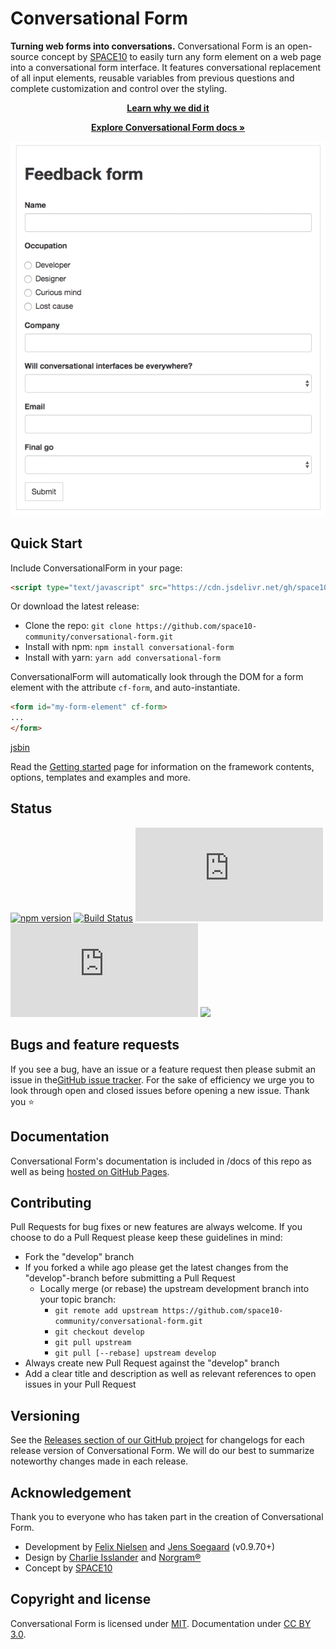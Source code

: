 # Conversational Form

**Turning web forms into conversations.** Conversational Form is an open-source concept by [SPACE10](https://www.space10.io) to easily turn any form element on a web page into a conversational form interface. It features conversational replacement of all input elements, reusable variables from previous questions and complete customization and control over the styling.

<p align="center">
	<a href="https://medium.com/conversational-interfaces/introducing-the-conversational-form-c3166eb2ee2f#.yq5axcfcq"><strong>Learn why we did it</strong></a>
</p>
<p align="center">
	<a href="https://space10-community.github.io/conversational-form/docs/0.9.80/"><strong>Explore Conversational Form docs »</strong></a>
</p>
<p align="center">
	<img src="https://raw.githubusercontent.com/space10-community/conversational-form/master/docs/0.9.70/assets/readme-cf.gif" />
</p>

## Quick Start

Include ConversationalForm in your page:

```html
<script type="text/javascript" src="https://cdn.jsdelivr.net/gh/space10-community/conversational-form@0.9.83/dist/conversational-form.min.js" crossorigin></script>
```
Or download the latest release:
- Clone the repo: ````git clone https://github.com/space10-community/conversational-form.git````
- Install with npm: ````npm install conversational-form````
- Install with yarn: ````yarn add conversational-form````

ConversationalForm will automatically look through the DOM for a form element with the attribute `cf-form`, and auto-instantiate.
```html
<form id="my-form-element" cf-form>
...
</form>
```

[jsbin](https://jsbin.com/vopuxukaze/edit?html,js,output)

Read the [Getting started](https://space10-community.github.io/conversational-form/docs/0.9.80/getting-started/) page for information on the framework contents, options, templates and examples and more.

## Status
[![npm version](https://img.shields.io/npm/v/conversational-form.svg)](https://www.npmjs.com/package/conversational-form)
[![Build Status](https://travis-ci.org/space10-community/conversational-form.svg?branch=develop)](https://travis-ci.org/space10-community/conversational-form)
[![JS gzip size](http://img.badgesize.io/space10-community/conversational-form/master/dist/conversational-form.min.js?compression=gzip&label=JS+gzip+size)](https://github.com/space10-community/conversational-form/blob/master/dist/conversational-form.min.js)
[![CSS gzip size](http://img.badgesize.io/space10-community/conversational-form/master/dist/conversational-form.min.css?compression=gzip&label=CSS+gzip+size)](https://github.com/space10-community/conversational-form/blob/master/dist/conversational-form.min.css)
[![](https://data.jsdelivr.com/v1/package/npm/conversational-form/badge)](https://www.jsdelivr.com/package/npm/conversational-form)


## Bugs and feature requests
If you see a bug, have an issue or a feature request then please submit an issue in the<a href="https://github.com/space10-community/conversational-form/issues">GitHub issue tracker</a>. For the sake of efficiency we urge you to look through open and closed issues before opening a new issue. Thank you ⭐

## Documentation
Conversational Form's documentation is included in /docs of this repo as well as being <a href="https://space10-community.github.io/conversational-form/docs/">hosted on GitHub Pages</a>.

## Contributing
Pull Requests for bug fixes or new features are always welcome. If you choose to do a Pull Request please keep these guidelines in mind:
- Fork the "develop" branch
- If you forked a while ago please get the latest changes from the "develop"-branch before submitting a Pull Request
	- Locally merge (or rebase) the upstream development branch into your topic branch:
		- ````git remote add upstream https://github.com/space10-community/conversational-form.git````
		- ````git checkout develop````
		- ````git pull upstream````
		- ````git pull [--rebase] upstream develop````
- Always create new Pull Request against the "develop" branch
- Add a clear title and description as well as relevant references to open issues in your Pull Request

## Versioning
See the <a href="https://github.com/space10-community/conversational-form/releases">Releases section of our GitHub project</a> for changelogs for each release version of Conversational Form. We will do our best to summarize noteworthy changes made in each release.

## Acknowledgement
Thank you to everyone who has taken part in the creation of Conversational Form.
- Development by <a href="http://twitter.com/flexmotion" target="_blank">Felix Nielsen</a> and <a href="https://jenssogaard.com/" target="_blank">Jens Soegaard</a> (v0.9.70+)
- Design by <a href="http://www.charlieisslander.com/" target="_blank">Charlie Isslander</a> and <a href="http://norgram.co/" target="_blank">Norgram®</a>
- Concept by <a href="https://space10.io" target="_blank">SPACE10</a>

## Copyright and license
Conversational Form is licensed under <a href="https://github.com/space10-community/conversational-form/blob/master/LICENSE.md" target="_blank">MIT</a>. Documentation under <a href="https://creativecommons.org/licenses/by/3.0/">CC BY 3.0</a>.

